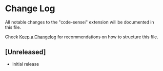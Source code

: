 # Change Log

All notable changes to the "code-sensei" extension will be documented in this file.

Check [Keep a Changelog](http://keepachangelog.com/) for recommendations on how to structure this file.

## [Unreleased]

- Initial release